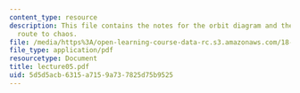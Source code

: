 ```yaml
---
content_type: resource
description: This file contains the notes for the orbit diagram and the period-doubling
  route to chaos.
file: /media/https%3A/open-learning-course-data-rc.s3.amazonaws.com/18-091-mathematical-exposition-spring-2005/5d5d5acb6315a7159a737825d75b9525_lecture05.pdf
file_type: application/pdf
resourcetype: Document
title: lecture05.pdf
uid: 5d5d5acb-6315-a715-9a73-7825d75b9525
---
```

